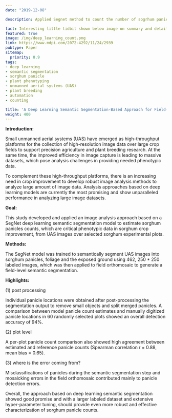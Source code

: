```yaml
---
date: "2019-12-08"

description: Applied Segnet method to count the number of sogrhum panicles.

fact: Interesting little tidbit shown below image on summary and detail page
featured: true
image: /img/deep_learning_count.png
link: https://www.mdpi.com/2072-4292/11/24/2939
pubtype: Paper
sitemap:
  priority: 0.9
tags:
- deep learning
- semantic segmentation
- sorghum panicle
- plant phenotyping
- unmanned aerial systems (UAS)
- plant breeding
- automation
- counting

title: 'A Deep Learning Semantic Segmentation-Based Approach for Field-Level Sorghum Panicle Counting'
weight: 400
---
```



**Introduction:**

Small unmanned aerial systems (UAS) have emerged as high-throughput platforms for the collection of high-resolution image data over large crop fields to support precision agriculture and plant breeding research. At the same time, the improved efficiency in image capture is leading to massive datasets, which pose analysis challenges in providing needed phenotypic data.


To complement these high-throughput platforms, there is an increasing need in crop improvement to develop robust image analysis methods to analyze large amount of image data. Analysis approaches based on deep learning models are currently the most promising and show unparalleled performance in analyzing large image datasets.

**Goal:**

This study developed and applied an image analysis approach based on a
SegNet deep learning semantic segmentation model to estimate sorghum panicles counts, which are critical phenotypic data in sorghum crop improvement, from UAS images over selected sorghum experimental plots.

**Methods:**

The SegNet model was trained to semantically segment UAS images into sorghum
panicles, foliage and the exposed ground using 462, 250 * 250 labeled images, which was then applied to field orthomosaic to generate a field-level semantic segmentation.


**Highlights:**

(1) post processing

Individual panicle locations were obtained after post-processing the segmentation output to remove small objects and split merged panicles. A comparison between model panicle count estimates and manually digitized panicle locations in 60 randomly selected plots showed an overall detection accuracy of 94%. 

(2) plot level

A per-plot panicle count comparison also showed high agreement between estimated and reference panicle counts (Spearman correlation r = 0.88, mean bias = 0.65).

(3) where is the error coming from?

Misclassifications of panicles during the semantic segmentation step and mosaicking errors in the field orthomosaic contributed mainly to panicle detection errors.


Overall, the approach based on deep learning semantic segmentation showed good promise and with a larger labeled dataset and extensive hyper-parameter tuning, should provide even more robust and effective characterization of sorghum panicle counts. 





